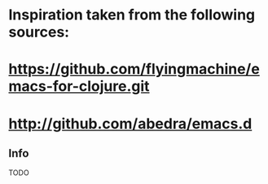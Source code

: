 # Inspiration taken from the following sources:
# https://github.com/flyingmachine/emacs-for-clojure.git
# http://github.com/abedra/emacs.d

## Info

TODO


